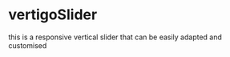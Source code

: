 vertigoSlider
=============

this is a responsive vertical slider that can be easily adapted and customised
